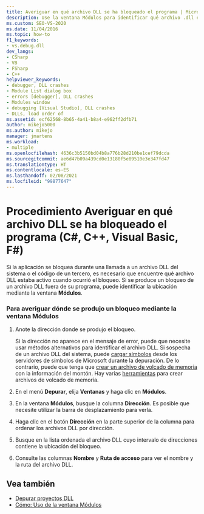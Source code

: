 ```yaml
---
title: Averiguar en qué archivo DLL se ha bloqueado el programa | Microsoft Docs
description: Use la ventana Módulos para identificar qué archivo .dll externo estaba activo cuando se bloqueó la aplicación. Puede hacerlo para un archivo .dll del sistema o para el código de otra persona.
ms.custom: SEO-VS-2020
ms.date: 11/04/2016
ms.topic: how-to
f1_keywords:
- vs.debug.dll
dev_langs:
- CSharp
- VB
- FSharp
- C++
helpviewer_keywords:
- debugger, DLL crashes
- Module List dialog box
- errors [debugger], DLL crashes
- Modules window
- debugging [Visual Studio], DLL crashes
- DLLs, load order of
ms.assetid: ecf62568-8b65-4a41-b8a4-e962ff2dfb71
author: mikejo5000
ms.author: mikejo
manager: jmartens
ms.workload:
- multiple
ms.openlocfilehash: 4636c3b5150bd04b8a776b28d210be1cef79dcda
ms.sourcegitcommit: ae6d47b09a439cd0e13180f5e89510e3e347fd47
ms.translationtype: HT
ms.contentlocale: es-ES
ms.lasthandoff: 02/08/2021
ms.locfileid: "99877647"
---
```

# <a name="how-to-find-which-dll-your-program-crashed-in-c-c-visual-basic-f"></a>Procedimiento Averiguar en qué archivo DLL se ha bloqueado el programa (C#, C++, Visual Basic, F#)

 Si la aplicación se bloquea durante una llamada a un archivo DLL del sistema o el código de un tercero, es necesario que encuentre qué archivo DLL estaba activo cuando ocurrió el bloqueo. Si se produce un bloqueo de un archivo DLL fuera de su programa, puede identificar la ubicación mediante la ventana **Módulos**.

### <a name="to-find-where-a-crash-occurred-using-the-modules-window"></a>Para averiguar dónde se produjo un bloqueo mediante la ventana Módulos

1. Anote la dirección donde se produjo el bloqueo.

    Si la dirección no aparece en el mensaje de error, puede que necesite usar métodos alternativos para identificar el archivo DLL. Si sospecha de un archivo DLL del sistema, puede [cargar símbolos](../debugger/specify-symbol-dot-pdb-and-source-files-in-the-visual-studio-debugger.md) desde los servidores de símbolos de Microsoft durante la depuración. De lo contrario, puede que tenga que [crear un archivo de volcado de memoria](../debugger/using-dump-files.md) con la información del montón. Hay varias [herramientas](https://blogs.msdn.microsoft.com/andrehal/2009/12/31/what-is-a-dump-and-how-do-i-create-one/) para crear archivos de volcado de memoria.

2. En el menú **Depurar**, elija **Ventanas** y haga clic en **Módulos**.

3. En la ventana **Módulos**, busque la columna **Dirección**. Es posible que necesite utilizar la barra de desplazamiento para verla.

4. Haga clic en el botón **Dirección** en la parte superior de la columna para ordenar los archivos DLL por dirección.

5. Busque en la lista ordenada el archivo DLL cuyo intervalo de direcciones contiene la ubicación del bloqueo.

6. Consulte las columnas **Nombre** y **Ruta de acceso** para ver el nombre y la ruta del archivo DLL.

## <a name="see-also"></a>Vea también
- [Depurar proyectos DLL](../debugger/debugging-dll-projects.md)
- [Cómo: Uso de la ventana Módulos](../debugger/how-to-use-the-modules-window.md)